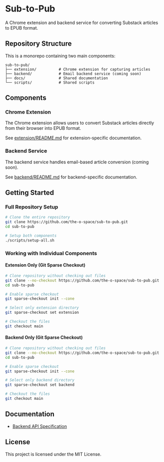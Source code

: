 # Sub-to-Pub

A Chrome extension and backend service for converting Substack articles to EPUB format.

## Repository Structure

This is a monorepo containing two main components:

```
sub-to-pub/
├── extension/          # Chrome extension for capturing articles
├── backend/            # Email backend service (coming soon)
├── docs/               # Shared documentation
└── scripts/            # Shared scripts
```

## Components

### Chrome Extension
The Chrome extension allows users to convert Substack articles directly from their browser into EPUB format.

See [extension/README.md](extension/README.md) for extension-specific documentation.

### Backend Service
The backend service handles email-based article conversion (coming soon).

See [backend/README.md](backend/README.md) for backend-specific documentation.

## Getting Started

### Full Repository Setup
```bash
# Clone the entire repository
git clone https://github.com/the-o-space/sub-to-pub.git
cd sub-to-pub

# Setup both components
./scripts/setup-all.sh
```

### Working with Individual Components

#### Extension Only (Git Sparse Checkout)
```bash
# Clone repository without checking out files
git clone --no-checkout https://github.com/the-o-space/sub-to-pub.git
cd sub-to-pub

# Enable sparse checkout
git sparse-checkout init --cone

# Select only extension directory
git sparse-checkout set extension

# Checkout the files
git checkout main
```

#### Backend Only (Git Sparse Checkout)
```bash
# Clone repository without checking out files
git clone --no-checkout https://github.com/the-o-space/sub-to-pub.git
cd sub-to-pub

# Enable sparse checkout
git sparse-checkout init --cone

# Select only backend directory
git sparse-checkout set backend

# Checkout the files
git checkout main
```

## Documentation

- [Backend API Specification](docs/BACKEND_API_SPEC.md)

## License

This project is licensed under the MIT License.